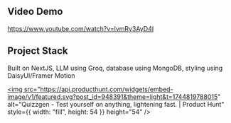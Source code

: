 ## Video Demo
https://www.youtube.com/watch?v=lvmRy3AyD4I

## Project Stack
Built on NextJS, LLM using Groq, database using MongoDB, styling using DaisyUI/Framer Motion

<a href="https://www.producthunt.com/posts/quizzgen?embed=true&utm_source=badge-featured&utm_medium=badge&utm_souce=badge-quizzgen" target="_blank"><img src="https://api.producthunt.com/widgets/embed-image/v1/featured.svg?post_id=948391&theme=light&t=1744819788015" alt="Quizzgen - Test&#0032;yourself&#0032;on&#0032;anything&#0044;&#0032;lightening&#0032;fast&#0046; | Product Hunt" style={{ width: "fill", height: 54 }} height="54" /></a>

